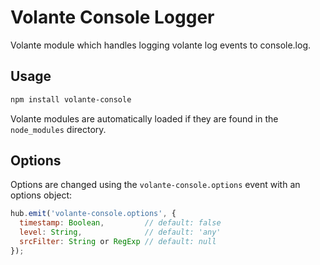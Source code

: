 # Volante Console Logger

Volante module which handles logging volante log events to console.log.

## Usage

```bash
npm install volante-console
```

Volante modules are automatically loaded if they are found in the `node_modules` directory.

## Options

Options are changed using the `volante-console.options` event with an options object:

```js
hub.emit('volante-console.options', {
  timestamp: Boolean,         // default: false
  level: String,              // default: 'any'
  srcFilter: String or RegExp // default: null
});
```